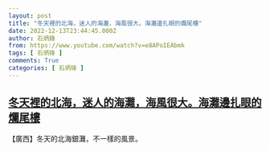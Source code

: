 ```yaml
---
layout: post
title: "冬天裡的北海，迷人的海灘，海風很大。海灘邊扎眼的爛尾樓"
date: 2022-12-13T23:44:45.000Z
author: 石炳鋒
from: https://www.youtube.com/watch?v=e8APoIEAbmk
tags: [ 石炳锋 ]
comments: True
categories: [ 石炳锋 ]
---
```

<!--1670975085000-->
[冬天裡的北海，迷人的海灘，海風很大。海灘邊扎眼的爛尾樓](https://www.youtube.com/watch?v=e8APoIEAbmk)
------

<div>
【廣西】冬天的北海銀灘，不一樣的風景。
</div>
